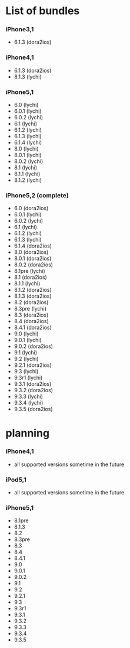 # List of bundles

### iPhone3,1
- 6.1.3 (dora2ios)

### iPhone4,1
- 6.1.3 (dora2ios)
- 8.1.3 (lychi)

### iPhone5,1
- 6.0 (lychi)
- 6.0.1 (lychi)
- 6.0.2 (lychi)
- 6.1 (lychi)
- 6.1.2 (lychi)
- 6.1.3 (lychi)
- 6.1.4 (lychi)
- 8.0 (lychi)
- 8.0.1 (lychi)
- 8.0.2 (lychi)
- 8.1 (lychi)
- 8.1.1 (lychi)
- 8.1.2 (lychi)


### iPhone5,2 (complete)
- 6.0 (dora2ios)
- 6.0.1 (lychi)
- 6.0.2 (lychi)
- 6.1 (lychi)
- 6.1.2 (lychi)
- 6.1.3 (lychi)
- 6.1.4 (dora2ios)
- 8.0 (dora2ios)
- 8.0.1 (dora2ios)
- 8.0.2 (dora2ios)
- 8.1pre (lychi)
- 8.1 (dora2ios)
- 8.1.1 (lychi)
- 8.1.2 (dora2ios)
- 8.1.3 (dora2ios)
- 8.2 (dora2ios)
- 8.3pre (lychi)
- 8.3 (dora2ios)
- 8.4 (dora2ios)
- 8.4.1 (dora2ios)
- 9.0 (lychi)
- 9.0.1 (lychi)
- 9.0.2 (dora2ios)
- 9.1 (lychi)
- 9.2 (lychi)
- 9.2.1 (dora2ios)
- 9.3 (lychi)
- 9.3r1 (lychi)
- 9.3.1 (dora2ios)
- 9.3.2 (dora2ios)
- 9.3.3 (lychi)
- 9.3.4 (lychi)
- 9.3.5 (dora2ios)

# planning

### iPhone4,1
- all supported versions sometime in the future

### iPod5,1
- all supported versions sometime in the future

### iPhone5,1
- 8.1pre 
- 8.1.3 
- 8.2 
- 8.3pre 
- 8.3 
- 8.4 
- 8.4.1 
- 9.0 
- 9.0.1 
- 9.0.2 
- 9.1 
- 9.2 
- 9.2.1 
- 9.3 
- 9.3r1 
- 9.3.1 
- 9.3.2 
- 9.3.3 
- 9.3.4 
- 9.3.5 
